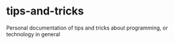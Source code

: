 # tips-and-tricks
Personal documentation of tips and tricks about programming, or technology in general
